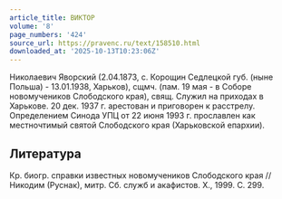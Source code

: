 ```yaml
---
article_title: ВИКТОР
volume: '8'
page_numbers: '424'
source_url: https://pravenc.ru/text/158510.html
downloaded_at: '2025-10-13T10:23:06Z'
---
```


Николаевич Яворский (2.04.1873, с. Корощин Седлецкой губ. (ныне Польша) - 13.01.1938, Харьков), сщмч. (пам. 19 мая - в Соборе новомучеников Слободского края), свящ. Служил на приходах в Харькове. 20 дек. 1937 г. арестован и приговорен к расстрелу. Определением Синода УПЦ от 22 июня 1993 г. прославлен как местночтимый святой Слободского края (Харьковской епархии).

## Литература

Кр. биогр. справки известных новомучеников Слободского края //Никодим (Руснак), митр. Сб. служб и акафистов. Х., 1999. С. 299.
